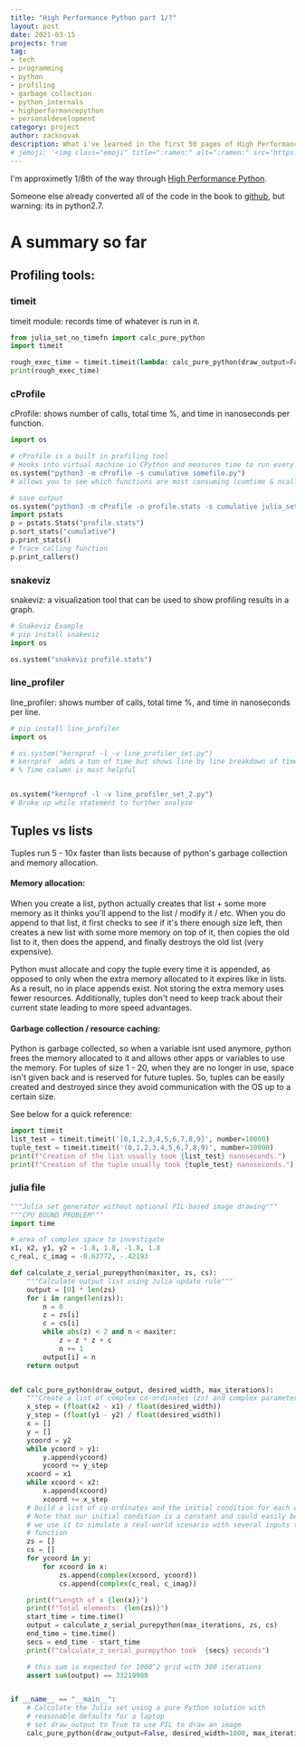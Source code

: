 ```yaml
---
title: "High Performance Python part 1/?"
layout: post
date: 2021-03-15
projects: true
tag:
- tech
- programming
- python
- profiling
- garbage collection
- python_internals
- highperformancepython
- personaldevelopment
category: project
author: zacknovak
description: What i've learned in the first 50 pages of High Performance Python
# jemoji: '<img class="emoji" title=":ramen:" alt=":ramen:" src="https://assets.github.com/images/icons/emoji/unicode/1f35c.png" height="20" width="20" align="absmiddle">'
---
```

I'm approximetly 1/8th of the way through [High Performance Python](https://www.amazon.com/High-Performance-Python-Performant-Programming/dp/1492055026).

Someone else already converted all of the code in the book to [github](https://github.com/mynameisfiber/high_performance_python/), but warning: its in python2.7.

# A summary so far

## Profiling tools:

### timeit
timeit module: records time of whatever is run in it.

```python
from julia_set_no_timefn import calc_pure_python
import timeit

rough_exec_time = timeit.timeit(lambda: calc_pure_python(draw_output=False, desired_width=1000, max_iterations=300), number=10)
print(rough_exec_time)
```

### cProfile

cProfile: shows number of calls, total time %, and time in nanoseconds per function.

```python
import os

# cProfile is a built in profiling tool
# Hooks into virtual machine in CPython and measures time to run every function that it ses
os.system("python3 -m cProfile -s cumulative somefile.py")
# allows you to see which functions are most consuming (cumtime & ncalls are v important)

# save output
os.system("python3 -m cProfile -o profile.stats -s cumulative julia_set_no_timefn.py")
import pstats
p = pstats.Stats("profile.stats")
p.sort_stats("cumulative")
p.print_stats()
# Trace calling function
p.print_callers()


```

### snakeviz

snakeviz: a visualization tool that can be used to show profiling results in a graph.
```python
# Snakeviz Example
# pip install snakeviz
import os

os.system("snakeviz profile.stats")
```

### line_profiler
line_profiler: shows number of calls, total time %, and time in nanoseconds per line.

```python
# pip install line_profiler
import os

# os.system("kernprof -l -v line_profiler_set.py")
# kernprof  adds a ton of time but shows line by line breakdown of time
# % Time column is most helpful


os.system("kernprof -l -v line_profiler_set_2.py")
# Broke up while statement to further analyze
```


## Tuples vs lists

Tuples run 5 - 10x faster than lists because of python's garbage collection and memory allocation.

#### Memory allocation:

When you create a list, python actually creates that list + some more memory as it thinks you'll append to the list / modify it / etc. When you do append to that list, it first checks to see if it's there enough size left, then creates a new list with some more memory on top of it, then copies the old list to it, then does the append, and finally destroys the old list (very expensive).

Python must allocate and copy the tuple every time it is appended, as opposed to only when the extra memory allocated to it expires like in lists. As a result, no in place appends exist.  Not storing the extra memory uses fewer resources. Additionally, tuples don't need to keep track about their current state leading to more speed advantages.

#### Garbage collection / resource caching:

Python is garbage collected, so when a variable isnt used anymore, python frees the memory allocated to it and allows other apps or variables to use the memory. For tuples of size 1 - 20, when they are no longer in use, space isn't given back and is reserved for future tuples. So, tuples can be easily created and destroyed since they avoid communication with the OS up to a certain size.

See below for a quick reference:

```python
import timeit
list_test = timeit.timeit('[0,1,2,3,4,5,6,7,8,9]', number=10000)
tuple_test = timeit.timeit('(0,1,2,3,4,5,6,7,8,9)', number=10000)
print(f"Creation of the list usually took {list_test} nanoseconds.")
print(f"Creation of the tuple usually took {tuple_test} nanoseconds.")
```


### julia file
```python
"""Julia set generator without optional PIL-based image drawing"""
"""CPU BOUND PROBLEM"""
import time

# area of complex space to investigate
x1, x2, y1, y2 = -1.8, 1.8, -1.8, 1.8
c_real, c_imag = -0.62772, -.42193

def calculate_z_serial_purepython(maxiter, zs, cs):
    """Calculate output list using Julia update rule"""
    output = [0] * len(zs)
    for i in range(len(zs)):
        n = 0
        z = zs[i]
        c = cs[i]
        while abs(z) < 2 and n < maxiter:
            z = z * z + c
            n += 1
        output[i] = n
    return output


def calc_pure_python(draw_output, desired_width, max_iterations):
    """Create a list of complex co-ordinates (zs) and complex parameters (cs), build Julia set and display"""
    x_step = (float(x2 - x1) / float(desired_width))
    y_step = (float(y1 - y2) / float(desired_width))
    x = []
    y = []
    ycoord = y2
    while ycoord > y1:
        y.append(ycoord)
        ycoord += y_step
    xcoord = x1
    while xcoord < x2:
        x.append(xcoord)
        xcoord += x_step
    # build a list of co-ordinates and the initial condition for each cell.
    # Note that our initial condition is a constant and could easily be removed,
    # we use it to simulate a real-world scenario with several inputs to our
    # function
    zs = []
    cs = []
    for ycoord in y:
        for xcoord in x:
            zs.append(complex(xcoord, ycoord))
            cs.append(complex(c_real, c_imag))

    print(f"Length of x {len(x)}")
    print(f"Total elements: {len(zs)}")
    start_time = time.time()
    output = calculate_z_serial_purepython(max_iterations, zs, cs)
    end_time = time.time()
    secs = end_time - start_time
    print(f"calculate_z_serial_purepython took  {secs} seconds")

    # this sum is expected for 1000^2 grid with 300 iterations
    assert sum(output) == 33219980


if __name__ == "__main__":
    # Calculate the Julia set using a pure Python solution with
    # reasonable defaults for a laptop
    # set draw_output to True to use PIL to draw an image
    calc_pure_python(draw_output=False, desired_width=1000, max_iterations=300)
```
